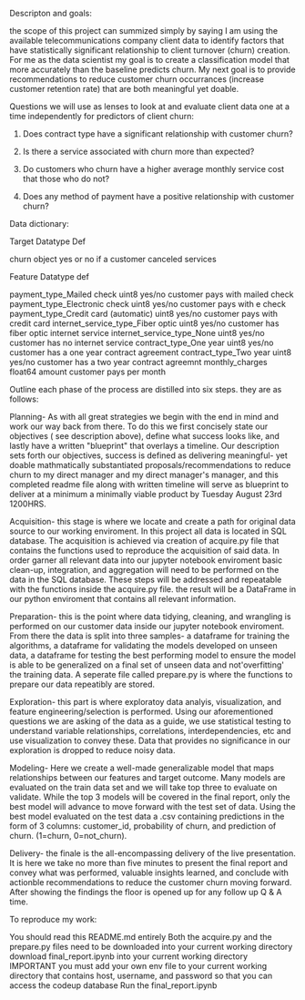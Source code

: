 


Descripton and goals:

the scope of this project can summized simply by saying I am using the available telecommunications company client data to identify factors that have statistically significant relationship to client turnover (churn) creation. For me as the data scientist my goal is to  create a classification model that more accurately than the baseline predicts churn. My next goal is to provide recommendations to reduce customer churn occurrances (increase customer retention rate) that are both meaningful yet doable. 





Questions we will use as lenses to look at and evaluate client data one at a time independently for predictors of client churn:

1) Does contract type have a significant relationship with customer churn?

2) Is there a service associated with churn more than expected?

3) Do customers who churn have a higher average monthly service cost that those who do not?

4) Does any method of payment have a positive relationship with customer churn?







Data dictionary:

Target            Datatype                Def

churn             object                  yes or no if a customer canceled services


Feature                                         Datatype                                          def

payment_type_Mailed check                       uint8                                              yes/no customer pays with mailed check
payment_type_Electronic check                   uint8                                              yes/no customer pays with e check
payment_type_Credit card (automatic)            uint8                                              yes/no customer pays with credit card
internet_service_type_Fiber optic               uint8                                              yes/no customer has fiber optic internet service
internet_service_type_None                      uint8                                              yes/no customer has no internet service 
contract_type_One year                          uint8                                              yes/no customer has a one year contract agreement
contract_type_Two year                          uint8                                              yes/no customer has a two year contract agreemnt
monthly_charges                                 float64                                            amount customer pays per month







Outline each phase of the process are distilled into six steps. they are as follows:



Planning- As with all great strategies we begin with the end in mind and work our way back from there. To do this we first concisely state our objectives ( see description above), define what success looks like, and lastly have a written "blueprint" that overlays a timeline. Our description sets forth our objectives, success is defined as delivering meaningful- yet doable mathmatically substantiated proposals/recommendations to reduce churn to my direct manager and my direct manager's manager, and this completed readme file along with written timeline will serve as blueprint to deliver at a minimum a minimally viable product by Tuesday August 23rd 1200HRS.


Acquisition- this stage is where we locate and create a path for original data source to our working enviroment. In this project all data is located in SQL database. The acquisition is achieved via creation of acquire.py file that contains the functions used to reproduce the acquisition of said data. In order garner all relevant data into our jupyter notebook enviroment basic clean-up, integration, and aggregation will need to be performed on the data in the SQL database. These steps will be addressed and repeatable with the functions inside the acquire.py file. the result will be a DataFrame in our python enviroment that contains all relevant information.



Preparation- this is the point where data tidying, cleaning, and wrangling is performed on our customer data inside our jupyter notebook enviroment. From there the data is split into three samples-  a dataframe for training the algorithms, a dataframe for validating the models developed on unseen data, a dataframe for testing the best performing model to ensure the model is able to be generalized on a final set of unseen data and not'overfitting' the training data.  A seperate file called prepare.py is where the functions to prepare our data repeatibly are stored.



Exploration- this part is where exploratoy data analyis, visualization, and feature engineering/selection is performed. Using our aforementioned questions we are asking of the data as a guide, we use statistical testing to understand variable relationships, correlations, interdependencies, etc and use visualization to convey these. Data that provides no significance in our exploration is dropped to reduce noisy data.


Modeling- Here we create a well-made generalizable model that maps relationships between our features and target outcome. Many models are evaluated on the train data set and we will take top three to evaluate on validate. While the top 3 models will be covered in the final report, only the best model will advance to move forward with the test set of data. Using the best model evaluated on the test data a .csv containing predictions in the form of 3 columns: customer_id, probability of churn, and prediction of churn. (1=churn, 0=not_churn).


Delivery-  the finale is the all-encompassing delivery of the live presentation. It is here we take no more than five minutes to present the final report and convey what was performed, valuable insights learned, and conclude with actionble recommendations to reduce the customer churn moving forward. After showing the findings the floor is opened up for any follow up Q & A time.







To reproduce my work:

You should read this README.md entirely
Both the acquire.py and the prepare.py files need to be downloaded into your current working directory 
download final_report.ipynb into your current working directory
IMPORTANT you must add your own env file to your current working directory that contains host, username, and password so that you can access the codeup database
Run the final_report.ipynb








